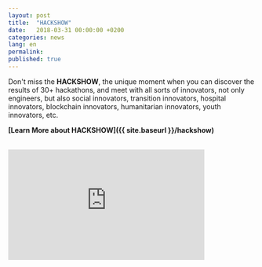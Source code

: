 ```yaml
---
layout: post
title:  "HACKSHOW"
date:   2018-03-31 00:00:00 +0200
categories: news
lang: en
permalink:
published: true
---
```


Don't miss the <strong>HACKSHOW</strong>, the unique moment when you can discover the results of 30+ hackathons, and meet with all sorts of innovators, not only engineers, but also social innovators, transition innovators, hospital innovators, blockchain innovators, humanitarian innovators, youth innovators, etc.


<strong>[Learn More about HACKSHOW]({{ site.baseurl }}/hackshow)</strong>
<br><br>
<iframe width="400" height="225" src="https://www.youtube.com/embed/kGFslZ8O-XU?rel=0" frameborder="0" allow="autoplay; encrypted-media" allowfullscreen></iframe>
